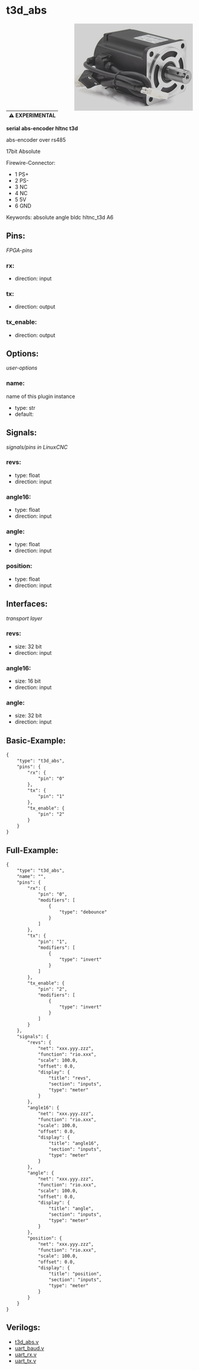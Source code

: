 # t3d_abs

<img align="right" width="320" src="image.png">


| :warning: EXPERIMENTAL |
|:-----------------------|

**serial abs-encoder hltnc t3d**

abs-encoder over rs485

17bit Absolute

Firewire-Connector:
* 1 PS+
* 2 PS-
* 3 NC
* 4 NC
* 5 5V
* 6 GND

Keywords: absolute angle bldc hltnc_t3d A6

## Pins:
*FPGA-pins*
### rx:

 * direction: input

### tx:

 * direction: output

### tx_enable:

 * direction: output


## Options:
*user-options*
### name:
name of this plugin instance

 * type: str
 * default: 


## Signals:
*signals/pins in LinuxCNC*
### revs:

 * type: float
 * direction: input

### angle16:

 * type: float
 * direction: input

### angle:

 * type: float
 * direction: input

### position:

 * type: float
 * direction: input


## Interfaces:
*transport layer*
### revs:

 * size: 32 bit
 * direction: input

### angle16:

 * size: 16 bit
 * direction: input

### angle:

 * size: 32 bit
 * direction: input


## Basic-Example:
```
{
    "type": "t3d_abs",
    "pins": {
        "rx": {
            "pin": "0"
        },
        "tx": {
            "pin": "1"
        },
        "tx_enable": {
            "pin": "2"
        }
    }
}
```

## Full-Example:
```
{
    "type": "t3d_abs",
    "name": "",
    "pins": {
        "rx": {
            "pin": "0",
            "modifiers": [
                {
                    "type": "debounce"
                }
            ]
        },
        "tx": {
            "pin": "1",
            "modifiers": [
                {
                    "type": "invert"
                }
            ]
        },
        "tx_enable": {
            "pin": "2",
            "modifiers": [
                {
                    "type": "invert"
                }
            ]
        }
    },
    "signals": {
        "revs": {
            "net": "xxx.yyy.zzz",
            "function": "rio.xxx",
            "scale": 100.0,
            "offset": 0.0,
            "display": {
                "title": "revs",
                "section": "inputs",
                "type": "meter"
            }
        },
        "angle16": {
            "net": "xxx.yyy.zzz",
            "function": "rio.xxx",
            "scale": 100.0,
            "offset": 0.0,
            "display": {
                "title": "angle16",
                "section": "inputs",
                "type": "meter"
            }
        },
        "angle": {
            "net": "xxx.yyy.zzz",
            "function": "rio.xxx",
            "scale": 100.0,
            "offset": 0.0,
            "display": {
                "title": "angle",
                "section": "inputs",
                "type": "meter"
            }
        },
        "position": {
            "net": "xxx.yyy.zzz",
            "function": "rio.xxx",
            "scale": 100.0,
            "offset": 0.0,
            "display": {
                "title": "position",
                "section": "inputs",
                "type": "meter"
            }
        }
    }
}
```

## Verilogs:
 * [t3d_abs.v](t3d_abs.v)
 * [uart_baud.v](uart_baud.v)
 * [uart_rx.v](uart_rx.v)
 * [uart_tx.v](uart_tx.v)
